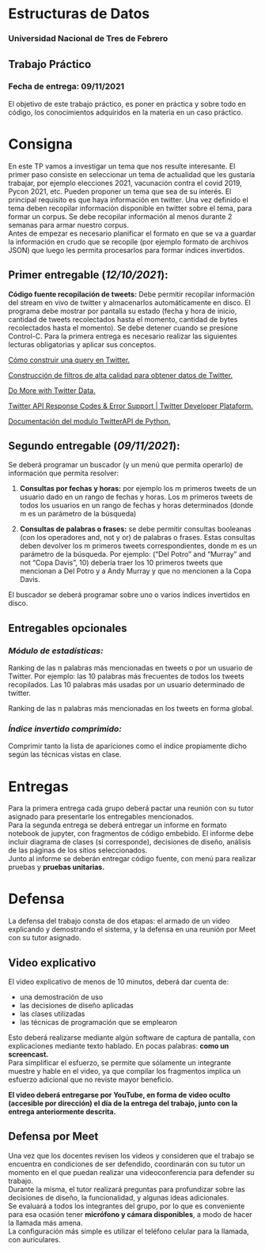 # **Estructuras de Datos**

### Universidad Nacional de Tres de Febrero

## **Trabajo Práctico**

### Fecha de entrega: **09/11/2021**

El objetivo de este trabajo práctico, es poner en práctica y sobre todo en código, los
conocimientos adquiridos en la materia en un caso práctico.

# Consigna
En este TP vamos a investigar un tema que nos resulte interesante. El primer paso
consiste en seleccionar un tema de actualidad que les gustaría trabajar, por ejemplo
elecciones 2021, vacunación contra el covid 2019, Pycon 2021, etc. Pueden proponer
un tema que sea de su interés. El principal requisito es que haya información en
twitter. Una vez definido el tema deben recopilar información disponible en twitter
sobre el tema, para formar un corpus. Se debe recopilar información al menos durante 2
semanas para armar nuestro corpus. \
Antes de empezar es necesario planificar el formato en que se va a guardar la
información en crudo que se recopile (por ejemplo formato de archivos JSON) que luego
les permita procesarlos para formar índices invertidos.

## Primer entregable (***12/10/2021***):
**Código fuente recopilación de tweets:** Debe permitir recopilar información del
stream en vivo de twitter y almacenarlos automáticamente en disco. El programa
debe mostrar por pantalla su estado (fecha y hora de inicio, cantidad de tweets
recolectados hasta el momento, cantidad de bytes recolectados hasta el momento).
Se debe detener cuando se presione Control-C.
Para la primera entrega es necesario realizar las siguientes lecturas obligatorias y
aplicar sus conceptos.

[Cómo construir una query en Twitter.](https://developer.twitter.com/en/docs/twitter-api/tweets/search/integrate/build-a-query)

[Construcción de filtros de alta calidad para obtener datos de Twitter.](https://developer.twitter.com/en/docs/tutorials/building-high-quality-filters)

[Do More with Twitter Data.](https://twitterdev.github.io/do_more_with_twitter_data/finding_the_right_data.html)

[Twitter API Response Codes & Error Support | Twitter Developer Plataform.](https://developer.twitter.com/en/support/twitter-api/error-troubleshooting)

[Documentación del modulo TwitterAPI de Python.](https://github.com/geduldig/TwitterAPI/blob/master/README.rst)

## Segundo entregable (***09/11/2021***):
Se deberá programar un buscador (y un menú que permita operarlo) de información
que permita resolver:
1. **Consultas por fechas y horas:** por ejemplo los m primeros tweets de un
usuario dado en un rango de fechas y horas. Los m primeros tweets de todos los
usuarios en un rango de fechas y horas determinados (donde m es un
parámetro de la búsqueda)

2. **Consultas de palabras o frases:** se debe permitir consultas booleanas (con
los operadores and, not y or) de palabras o frases. Estas consultas deben
devolver los m primeros tweets correspondientes, donde m es un parámetro de
la búsqueda.
Por ejemplo: (“Del Potro” and “Murray” and not “Copa Davis”, 10) debería traer los 10 primeros
tweets que mencionan a Del Potro y a Andy Murray y que no mencionen a la Copa Davis.

El buscador se deberá programar sobre uno o varios índices invertidos en disco.

## Entregables opcionales
### *Módulo de estadísticas:*

Ranking de las n palabras más mencionadas en tweets o por un usuario de Twitter. Por ejemplo:
las 10 palabras más frecuentes de todos los tweets recopilados. Las 10 palabras más usadas
por un usuario determinado de twitter.

Ranking de las n palabras más mencionadas en los tweets en forma global.

### *Índice invertido comprimido:*

Comprimir tanto la lista de apariciones como el índice propiamente dicho según las
técnicas vistas en clase.

# Entregas

Para la primera entrega cada grupo deberá pactar una reunión con su tutor asignado
para presentarle los entregables mencionados. \
Para la segunda entrega se deberá entregar un informe en formato notebook de jupyter,
con fragmentos de código embebido. El informe debe incluir diagrama de clases (si
corresponde), decisiones de diseño, análisis de las páginas de los sitios
seleccionados. \
Junto al informe se deberán entregar código fuente, con menú para realizar pruebas y
**pruebas unitarias.**

# Defensa
La defensa del trabajo consta de dos etapas: el armado de un video explicando y
demostrando el sistema, y la defensa en una reunión por Meet con su tutor asignado.

## Video explicativo
El video explicativo de menos de 10 minutos, deberá dar cuenta de:
* una demostración de uso
* las decisiones de diseño aplicadas
* las clases utilizadas
* las técnicas de programación que se emplearon

Esto deberá realizarse mediante algún software de captura de pantalla, con
explicaciones mediante texto hablado. En pocas palabras: **como un screencast.** \
Para simplificar el esfuerzo, se permite que sólamente un integrante muestre y hable
en el video, ya que compilar los fragmentos implica un esfuerzo adicional que no
reviste mayor beneficio.

**El video deberá entregarse por YouTube, en forma de video oculto (accesible por dirección) el día de la entrega del trabajo, junto con la entrega anteriormente descrita.**

## Defensa por Meet
Una vez que los docentes revisen los videos y consideren que el trabajo se encuentra
en condiciones de ser defendido, coordinarán con su tutor un momento en el que
puedan realizar una videoconferencia para defender su trabajo. \
Durante la misma, el tutor realizará preguntas para profundizar sobre las decisiones
de diseño, la funcionalidad, y algunas ideas adicionales. \
Se evaluará a todos los integrantes del grupo, por lo que es conveniente para esa
ocasión tener **micrófono y cámara disponibles**, a modo de hacer la llamada más
amena. \
La configuración más simple es utilizar el teléfono celular para la llamada, con
auriculares.
